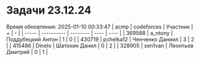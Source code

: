 # Задачи 23.12.24
Время обновления: 2025-01-10 00:33:47
| acmp  | codeforces | Участник | +    | -    |
| ----- | ---------- | -------- | ---- | ---- |
| 369588 | a_ntony | Поддубецкий Антон | 1 | 0 |
| 430719 | pchelka12 | Ченченко Даниил | 3 | 2 |
| 415486 | Dinelo | Шатохин Данил | 0 | 2 |
| 328905 | sen1van | Леонтьев Дмитрий | 0 | 1 |
